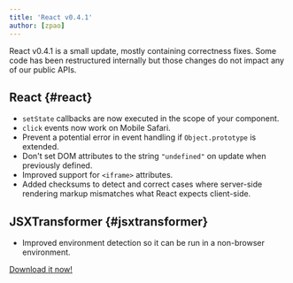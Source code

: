 ```yaml
---
title: 'React v0.4.1'
author: [zpao]
---
```


React v0.4.1 is a small update, mostly containing correctness fixes. Some code has been restructured internally but those changes do not impact any of our public APIs.

## React {#react}

- `setState` callbacks are now executed in the scope of your component.
- `click` events now work on Mobile Safari.
- Prevent a potential error in event handling if `Object.prototype` is extended.
- Don't set DOM attributes to the string `"undefined"` on update when previously defined.
- Improved support for `<iframe>` attributes.
- Added checksums to detect and correct cases where server-side rendering markup mismatches what React expects client-side.

## JSXTransformer {#jsxtransformer}

- Improved environment detection so it can be run in a non-browser environment.

[Download it now!](/downloads.html)
